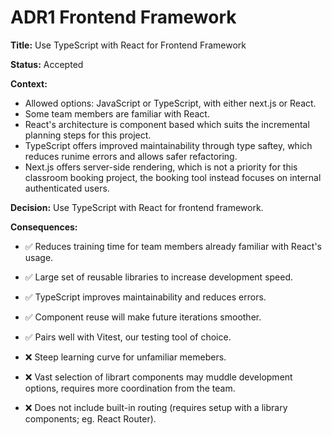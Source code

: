 # ADR1 Frontend Framework

**Title:** Use TypeScript with React for Frontend Framework

**Status:** Accepted  

**Context:** 
- Allowed options: JavaScript or TypeScript, with either next.js or React.
- Some team members are familiar with React.
- React's architecture is component based which suits the incremental planning steps for this project.  
- TypeScript offers improved maintainability through type saftey, which reduces runime errors and allows safer refactoring.  
- Next.js offers server-side rendering, which is not a priority for this classroom booking project, the booking tool instead focuses on internal authenticated users.  

**Decision:** 
Use TypeScript with React for frontend framework.    

**Consequences:**  
- ✅ Reduces training time for team members already familiar with React's usage.
- ✅ Large set of reusable libraries to increase development speed.
- ✅ TypeScript improves maintainability and reduces errors.  
- ✅ Component reuse will make future iterations smoother.
- ✅ Pairs well with Vitest, our testing tool of choice.  

- ❌ Steep learning curve for unfamiliar memebers.
- ❌ Vast selection of librart components may muddle development options, requires more coordination from the team. 
- ❌ Does not include built-in routing (requires setup with a library components; eg. React Router).
